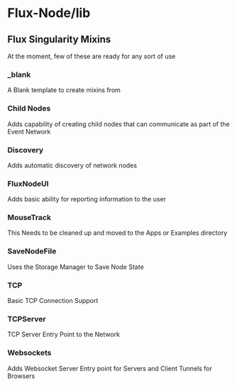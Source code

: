 Flux-Node/lib
=========

Flux Singularity Mixins
---------

At the moment, few of these are ready for any sort of use

### _blank

A Blank template to create mixins from

### Child Nodes

Adds capability of creating child nodes that can communicate as part of the Event Network

### Discovery

Adds automatic discovery of network nodes

### FluxNodeUI

Adds basic ability for reporting information to the user

### MouseTrack

This Needs to be cleaned up and moved to the Apps or Examples directory

### SaveNodeFile

Uses the Storage Manager to Save Node State

### TCP

Basic TCP Connection Support

### TCPServer

TCP Server Entry Point to the Network

### Websockets

Adds Websocket Server Entry point for Servers and Client Tunnels for Browsers